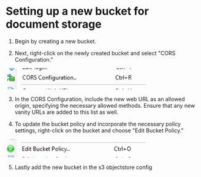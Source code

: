 # Setting up a new bucket for document storage

1. Begin by creating a new bucket.

2. Next, right-click on the newly created bucket and select "CORS Configuration."

  ![Alt text](image-3.png)

3. In the CORS Configuration, include the new web URL as an allowed origin, specifying the necessary allowed methods. Ensure that any new vanity URLs are added to this list as well.

4. To update the bucket policy and incorporate the necessary policy settings, right-click on the bucket and choose "Edit Bucket Policy."

  ![Alt text](image-4.png)

5. Lastly add the new bucket in the s3 objectstore config
